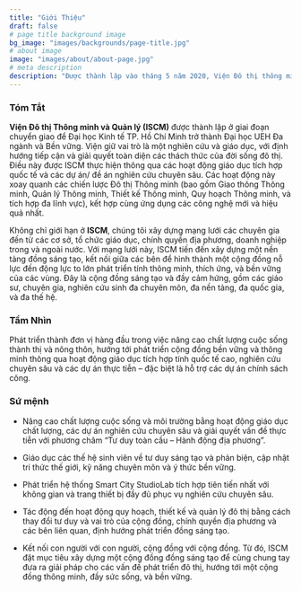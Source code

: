 ```yaml
---
title: "Giới Thiệu"
draft: false
# page title background image
bg_image: "images/backgrounds/page-title.jpg"
# about image
image: "images/about/about-page.jpg"
# meta description
description: "Được thành lập vào tháng 5 năm 2020, Viện Đô thị thông minh và quản lý là một Viện thuộc Trường Công nghệ và thiết kế, Đại học kinh tế thành phố Hồ Chí Minh (UEH). Với mong muốn phát triển các nỗ lực chung nhằm cải thiện tính thông minh, khả năng phục hồi và tính bền vững của xã hội, ISCM đã nỗ lực ghi dấu bằng các hoạt động nâng cao chất lượng cuộc sống đô thị thông qua hoạt động giáo dục tích hợp tính quốc tế cao, và các dự án giải quyết vấn đề thực tiễn."
---
```


### Tóm Tắt

**Viện Đô thị Thông minh và Quản lý (ISCM)** được thành lập ở giai đoạn chuyển giao để Đại học Kinh tế TP. Hồ Chí Minh trở thành Đại học UEH Đa ngành và Bền vững. Viện giữ vai trò là một nghiên cứu và giáo dục, với định hướng tiếp cận và giải quyết toàn diện các thách thức của đời sống đô thị. Điều này được ISCM thực hiện thông qua các hoạt động giáo dục tích hợp quốc tế và các dự án/ đề án nghiên cứu chuyên sâu. Các hoạt động này xoay quanh các chiến lược Đô thị Thông minh (bao gồm Giao thông Thông minh, Quản lý Thông minh, Thiết kế Thông minh, Quy hoạch Thông minh, và tích hợp đa lĩnh vực), kết hợp cùng ứng dụng các công nghệ mới và hiệu quả nhất.

Không chỉ giới hạn ở **ISCM**, chúng tôi xây dựng mạng lưới các chuyên gia đến từ các cơ sở, tổ chức giáo dục, chính quyền địa phương, doanh nghiệp trong và ngoài nước. Với mạng lưới này, ISCM tiến đến xây dựng một nền tảng đồng sáng tạo, kết nối giữa các bên để hình thành một cộng đồng nỗ lực đến động lực to lớn phát triển tính thông minh, thích ứng, và bền vững của các vùng. Đây là cộng đồng sáng tạo và đầy cảm hứng, gồm các giáo sư, chuyên gia, nghiên cứu sinh đa chuyên môn, đa nền tảng, đa quốc gia, và đa thế hệ.

### Tầm Nhìn

Phát triển thành đơn vị hàng đầu trong việc nâng cao chất lượng cuộc sống thành thị và nông thôn, hướng tới phát triển cộng đồng bền vững và thông minh thông qua hoạt động giáo dục tích hợp tính quốc tế cao, nghiên cứu chuyên sâu và các dự án thực tiễn – đặc biệt là hỗ trợ các dự án chính sách công.

### Sứ mệnh

- Nâng cao chất lượng cuộc sống và môi trường bằng hoạt động giáo dục chất lượng, các dự án nghiên cứu chuyên sâu và giải quyết vấn đề thực tiễn với phương châm “Tư duy toàn cầu – Hành động địa phương”.

- Giáo dục các thế hệ sinh viên về tư duy sáng tạo và phản biện, cập nhật tri thức thế giới, kỹ năng chuyên môn và ý thức bền vững.

- Phát triển hệ thống Smart City StudioLab tích hợp tiên tiến nhất với không gian và trang thiết bị đầy đủ phục vụ nghiên cứu chuyên sâu.

- Tác động đến hoạt động quy hoạch, thiết kế và quản lý đô thị bằng cách thay đổi tư duy và vai trò của cộng đồng, chính quyền địa phương và các bên liên quan, định hướng phát triển đồng sáng tạo.

- Kết nối con người với con người, cộng đồng với cộng đồng. Từ đó, ISCM đặt mục tiêu xây dựng một cộng đồng đồng sáng tạo để cùng chung tay đưa ra giải pháp cho các vấn đề phát triển đô thị, hướng tới một cộng đồng thông minh, đầy sức sống, và bền vững.
